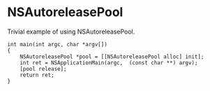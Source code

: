 # NSAutoreleasePool

Trivial example of using NSAutoreleasePool.

```objc
int main(int argc, char *argv[])
{
    NSAutoreleasePool *pool = [[NSAutoreleasePool alloc] init];
    int ret = NSApplicationMain(argc,  (const char **) argv);
    [pool release];
    return ret;
}
```
